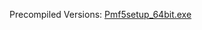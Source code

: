 Precompiled Versions: [Pmf5setup_64bit.exe](https://github.com/pmf318/PoorMansFlight_v5/blob/main/pmf5setup_64bit.exe)
